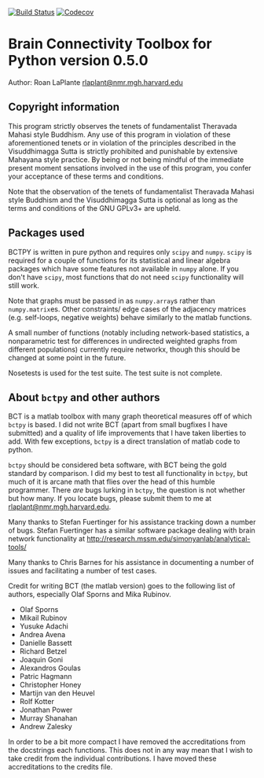 [![Build Status](https://travis-ci.org/FIU-Neuro/brainconn.svg?branch=master)](https://travis-ci.org/FIU-Neuro/brainconn)
[![Codecov](https://codecov.io/gh/FIU-Neuro/brainconn/branch/master/graph/badge.svg)](https://codecov.io/gh/FIU-Neuro/brainconn)

# Brain Connectivity Toolbox for Python version 0.5.0

Author: Roan LaPlante <rlaplant@nmr.mgh.harvard.edu>

## Copyright information

This program strictly observes the tenets of fundamentalist Theravada Mahasi
style Buddhism.  Any use of this program in violation of these aforementioned
tenets or in violation of the principles described in the Visuddhimagga Sutta
is strictly prohibited and punishable by extensive Mahayana style practice.
By being or not being mindful of the immediate present moment sensations
involved in the use of this program, you confer your acceptance of these terms
and conditions.

Note that the observation of the tenets of fundamentalist Theravada Mahasi
style Buddhism and the Visuddhimagga Sutta is optional as long as the terms and
conditions of the GNU GPLv3+ are upheld.

## Packages used

BCTPY is written in pure python and requires only `scipy` and `numpy`. `scipy` is required for a couple of functions for its statistical and linear algebra
packages which have some features not available in `numpy` alone. If you don't
have `scipy`, most functions that do not need `scipy` functionality will still work.

Note that graphs must be passed in as `numpy.array`s rather than `numpy.matrix`es. Other constraints/ edge cases of the adjacency matrices (e.g. self-loops, negative weights) behave similarly to the matlab functions.

A small number of functions (notably including network-based statistics, a
nonparametric test for differences in undirected weighted graphs from different
populations) currently require networkx, though this should be changed at some
point in the future.

Nosetests is used for the test suite. The test suite is not complete.

## About `bctpy` and other authors

BCT is a matlab toolbox with many graph theoretical measures off of which `bctpy`
is based.  I did not write BCT (apart from small bugfixes I have submitted)
and a quality of life improvements that I have taken liberties to add.
With few exceptions, `bctpy` is a direct translation of matlab code to python.

`bctpy` should be considered beta software, with BCT being the gold standard by
comparison. I did my best to test all functionality in `bctpy`, but much of it is
arcane math that flies over the head of this humble programmer. There *are*
bugs lurking in `bctpy`, the question is not whether but how many. If you locate
bugs, please submit them to me at rlaplant@nmr.mgh.harvard.edu.

Many thanks to Stefan Fuertinger for his assistance tracking down a number of
bugs. Stefan Fuertinger has a similar software package dealing with brain
network functionality at http://research.mssm.edu/simonyanlab/analytical-tools/

Many thanks to Chris Barnes for his assistance in documenting a number of issues and facilitating a number of test cases.

Credit for writing BCT (the matlab version) goes to the following list of
authors, especially Olaf Sporns and Mika Rubinov.

- Olaf Sporns
- Mikail Rubinov
- Yusuke Adachi
- Andrea Avena
- Danielle Bassett
- Richard Betzel
- Joaquin Goni
- Alexandros Goulas
- Patric Hagmann
- Christopher Honey
- Martijn van den Heuvel
- Rolf Kotter
- Jonathan Power
- Murray Shanahan
- Andrew Zalesky

In order to be a bit more compact I have removed the accreditations from the
docstrings each functions. This does not in any way mean that I wish to take
credit from the individual contributions. I have moved these accreditations
to the credits file.

